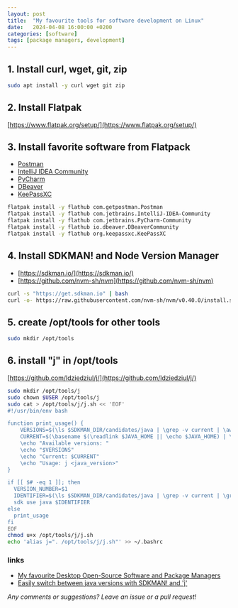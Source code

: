 ```yaml
---
layout: post
title:  "My favourite tools for software development on Linux"
date:   2024-04-08 16:00:00 +0200
categories: [software]
tags: [package managers, development]
---
```


## 1. Install curl, wget, git, zip

```bash
sudo apt install -y curl wget git zip
```

## 2. Install Flatpak

[https://www.flatpak.org/setup/](https://www.flatpak.org/setup/)


## 3. Install favorite software from Flatpack

* [Postman](https://flathub.org/apps/com.getpostman.Postman)
* [IntelliJ IDEA Community](https://flathub.org/apps/com.jetbrains.IntelliJ-IDEA-Community)
* [PyCharm](https://flathub.org/apps/com.jetbrains.PyCharm-Community)
* [DBeaver](https://flathub.org/apps/io.dbeaver.DBeaverCommunity)
* [KeePassXC](https://flathub.org/apps/org.keepassxc.KeePassXC)
```bash
flatpak install -y flathub com.getpostman.Postman
flatpak install -y flathub com.jetbrains.IntelliJ-IDEA-Community
flatpak install -y flathub com.jetbrains.PyCharm-Community
flatpak install -y flathub io.dbeaver.DBeaverCommunity
flatpak install -y flathub org.keepassxc.KeePassXC
```

## 4. Install SDKMAN! and Node Version Manager

* [https://sdkman.io/](https://sdkman.io/)
* [https://github.com/nvm-sh/nvm](https://github.com/nvm-sh/nvm)

```bash
curl -s "https://get.sdkman.io" | bash 
curl -o- https://raw.githubusercontent.com/nvm-sh/nvm/v0.40.0/install.sh | bash
```

## 5. create /opt/tools for other tools

```bash
sudo mkdir /opt/tools
```

## 6. install "j" in /opt/tools

[https://github.com/ldziedziul/j/](https://github.com/ldziedziul/j/)

```bash
sudo mkdir /opt/tools/j
sudo chown $USER /opt/tools/j
sudo cat > /opt/tools/j/j.sh << 'EOF'
#!/usr/bin/env bash

function print_usage() {
    VERSIONS=$(\ls $SDKMAN_DIR/candidates/java | \grep -v current | \awk -F'.' '{print $1}' | \sort -nr | \uniq)
    CURRENT=$(\basename $(\readlink $JAVA_HOME || \echo $JAVA_HOME) | \awk -F'.' '{print $1}')
    \echo "Available versions: "
    \echo "$VERSIONS"
    \echo "Current: $CURRENT"
    \echo "Usage: j <java_version>"
}

if [[ $# -eq 1 ]]; then
  VERSION_NUMBER=$1
  IDENTIFIER=$(\ls $SDKMAN_DIR/candidates/java | \grep -v current | \grep "^$VERSION_NUMBER." | \sort -r | \head -n 1)
  sdk use java $IDENTIFIER
else
  print_usage
fi
EOF
chmod u+x /opt/tools/j/j.sh
echo 'alias j=". /opt/tools/j/j.sh"' >> ~/.bashrc
```


### links

* [My favourite Desktop Open-Source Software and Package Managers](https://joerg-pfruender.github.io/software/2023/04/08/softwarepackages.html)
* [Easily switch between java versions with SDKMAN! and 'j'](https://joerg-pfruender.github.io/software/java/2022/12/30/sdkman_j.html)


*Any comments or suggestions? Leave an issue or a pull request!*
